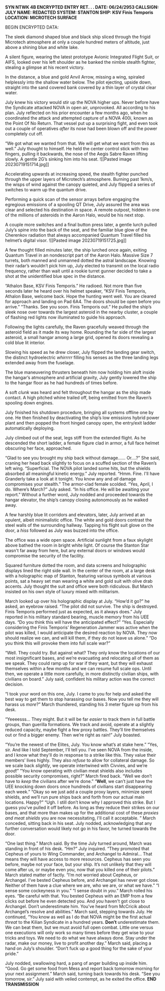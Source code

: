 **SYN NTWK 4B ENCRYPTED ENTRY RET. . .
DATE: 06/24/2953
CALLSIGN: JULY
NAME: REDACTED
SYSTEM: STANTON
SHIP: KSV Finis Temporis
LOCATION: MICROTECH SURFACE**

BEGIN ENCRYPTED DATA:

The sleek diamond shaped blue and black ship sliced through the frigid Microtech atmosphere at only a couple hundred meters of altitude, just above a shining blue and white lake. 

A silent figure, wearing the latest prototype Avionic Integrated Flight Suit, or AIFS, looked over his left shoulder as he banked the nimble stealth fighter, stealing a glimpse at his recent victory.

In the distance, a blue and gold Anvil Arrow, missing a wing, spiraled helplessly into the shallow water below. The pilot ejecting, upside down, straight into the sand covered bank covered by a thin layer of crystal clear water.

July knew his victory would stir up the NOVA higher ups. Never before have the Syndicate attacked NOVA in open air, unprovoked. All according to his plan.
July reflected on his prior encounter a few months ago, when he coordinated the attack and attempted capture of a NOVA 400i, known as the Point Of No Return. That vessel put up a surprising fight, and even took out a couple of operatives *after* its nose had been blown off and the power completely cut off. 

“We got what we wanted from that. We will get what we want from this as well.” July thought to himself.
He held the center control stick with two fingers, pulling it backwards, the nose of the Aegis Sabre Raven lifting slowly. A gentle 2G’s sinking him into his seat.
![[Pasted image 20230719151714.jpg]]

Accelerating upwards at increasing speed, the stealth fighter punched through the upper layers of Microtech’s atmosphere. Burning past 1km/s, the wisps of wind against the canopy quieted, and July flipped a series of switches to warm up the quantum drive.

Performing a quick scan of the sensor arrays before engaging the egregious emissions of a spooling QT Drive, July assured the area was clear and selected his destination in space. 
A remote outpost, hidden in one of the millions of asteroids in the Aaron Halo, would be his next stop. 

A couple more switches and a final button press later, a gentle lurch pulled July’s spine into the back of the seat, and the familiar blue glow of the Cherenkov radiation that always accompanied Quantum Travel filled his helmet’s digital visor.
![[Pasted image 20230719151725.jpg]]

A few thought filled minutes later, the ship lurched once again, exiting Quantum Travel in an nondescript part of the Aaron Halo. Massive Size 7 turrets, both manned and unmanned dotted the astral landscape. Knowing their radar’s wouldn’t pick him up, July elected to transmit on the local radio frequency, rather than wait until a rookie turret gunner decided to take a shot at the unidentified blue spec in the distance. 

“Athalon Base, KSV Finis Temporis.” He radioed. Not more than five seconds later he heard over his helmet speaker, “KSV Finis Temporis, Athalon Base, welcome back. Hope the hunting went well. You are cleared for approach and landing on Pad 6A4. The doors should be open before you arrive.” “Thanks. See you soon. Finis Temporis out.” He pulled the ship’s sleek nose over towards the largest asteroid in the nearby cluster, a couple of flashing red lights now illuminated to guide his approach.

Following the lights carefully, the Raven gracefully weaved through the asteroid field as it made its way home. Rounding the far side of the largest asteroid, a small hangar among a large grid, opened its doors revealing a cold blue lit interior.

Slowing his speed as he drew closer, July flipped the landing gear switch, the distinct hydroelectric *whirrrrr* filling his senses as the three landing legs extended away from the fuselage. 

The blue maneuvering thrusters beneath him now holding him aloft inside the hangar’s atmosphere and artificial gravity, July gently lowered the ship to the hangar floor as he had hundreds of times before.

A soft *clunk* was heard and felt throughout the hangar as the ship made contact. A high pitched whine trailed off, being emitted from the Raven’s spooling down engines. 

July finished his shutdown procedure, bringing all systems offline one by one. He then finished by deactivating the ship’s low emissions hybrid power plant and then popped the front hinged canopy open, the entry/exit ladder automatically deploying. 

July climbed out of the seat, legs stiff from the extended flight. As he descended the short ladder, a female figure clad in armor, a full face helmet obscuring her face, approached. 

“Glad to see you brought my ship back without damage…… Or….?” She said, craning her head back slightly to focus on a scuffed section of the Raven’s left wing.
“Superficial. The NOVA pilot landed some hits, but the shields absorbed all meaningful kinetic energy.” July reported. 
“Hmm. Fine. I'll have Granderly take a look at it tonight. You know any and *all* damage compromises your stealth.” The armor-clad female scolded. 
“Yes, April, I do. Where’s March?” July asked. 
“In his office. He will be awaiting your report.” 
Without a further word, July nodded and proceeded towards the hangar elevator, the ship’s canopy closing autonomously as he walked away. 

A few harshly blue lit corridors and elevators, later, July arrived at an opulent, albeit minimalistic office. The white and gold doors contrast the steel walls of the surrounding hallway. Tapping his flight suit glove on the door, a *hiss* followed as July was buzzed into the office. 

The office was a wide open space. Artificial sunlight from a faux skylight above bathed the room in bright white light. Of course the Stanton Star wasn't far away from here, but any external doors or windows would compromise the security of the facility. 

Squared furniture dotted the room, and data screens and holographic displays lined the right side wall. In the center of the room, at a large desk with a holographic map of Stanton, featuring various symbols at various points, sat a heavy set man wearing a white and gold suit with olive drab accents.
July thought the suit and office were both ridiculous. But March insisted on his own style of luxury mixed with militarism. 

March looked up over his holographic display at July. “How’d it go?” he asked, an eyebrow raised. “The pilot did not survive. The ship is destroyed. Finis Temporis performed just as expected, as it always does.” July reported in his military standard bearing, muscle memory from his UEE days.
“Do you think this will have the anticipated effect?”
“Yes. Especially considering the Finis Temporis’ Regeneration Jammer was active when the pilot was killed, I would anticipate the desired reaction by NOVA. They now should realize we can, and will kill them, if they do not leave us alone.”
“Do you think this will provoke them into full scale war?”

“Well. They could try. But against what? They only know the locations of our most insignificant bases, and we’re evacuating and relocating all of them as we speak. They could ramp up for war if they want, but they will exhaust themselves within a few months and we can resume full scale ops. Until then, we operate a little more carefully, in more distinctly civilian ships, with civilians on board.” July said, confident his military action was the correct decision. 

“I took your word on this one, July. I came to you for help and asked the best way to get them to stop harassing our bases. Now you tell me they will harass us *more*?” March thundered, standing his 3 meter figure up from his desk.

“Yeeeesss… They might. But it will be far *easier* to track them in full battle groups, than guerilla formations. We track and avoid, operate at a slightly reduced capacity, maybe fight a few proxy battles. They’ll tire themselves out or find a bigger enemy. Then we’re right as rain!” July boasted.

“You’re the newest of the Elites, July. You know what’s at stake here.”
“Yes, sir. And like I told September, I'll tell you. I’ve seen NOVA from the inside, and I know what they'll do in response to a strike like this. They value their members’ lives highly. They also *refuse* to allow for collateral damage. So we scale back *slightly*, we operate intertwined with Civvies, and we’re *good*!”
“You know operating with civilian meat shields also includes possible security compromises, right?” March fired back.
“Well we don’t have to *keep* the civilians after we’re done.”
“**Well**, we can’t just have the UEE knocking down doors once hundreds of civilians start disappearing each week.”
“Okay so we just add a couple proxy layers, minimize spent shields, and we’ll run pure ships back and forth from our actual main locations. Happy?”
“Ugh. I still don’t know why I approved this strike. But I guess you’ve pulled it off before.
As long as they reduce their strikes on our bases, and that more than makes up for the additional cost of these *proxies and meat shields* you are now necessitating, I'll call it acceptable. ” March conceded, sitting back in his seat.
July nodded, acknowledging that any further conversation would likely not go in his favor, he turned towards the door.

“One last thing.” March said. By the time July turned around, March was standing in front of his desk. 
“Hm?” July inquired.
“They promoted that Cepheus of yours to Wing Commander, and Archangel to Admiral… That means they will have access to more resources. Cepheus has seen you before, maybe not your face, but your ship. It’s not unlikely that they will come after us, or maybe even *you*, now that you killed one of their pilots.” March stated matter of factly. 
“I’m not worried about Cepheus, or Archangel. I’ve bested Cepheus before, and Archangel has never got close. Neither of them have a clue where we are, who we are, or what we have.” 
“I sense some cockeyness in you.”
“I sense doubt in *you*.”
March rolled his eyes.
“Be careful with that. You bested Cepheus with an EMP from a few clicks out before he even detected you. And *you* haven't got close to Archangel. Don’t underestimate him. You’ve heard from McCricik about Archangel’s resolve and abilities.” March said, stepping towards July. He continued,
“You know as well as I do that NOVA might be the first actual *threat* to the Kilian Syndicate in a hundred years. **Don’t** underestimate them. We can beat them, but we must avoid full open combat. Little one versus one executions will only work so many times before they get wise to your tricks and toys. We need to do what we have always done. Stay under the radar, make our money, live to profit another day.” March said, placing a hand on July’s shoulder.
“Don’t fuck up a good thing for the sake of your pride.”

July nodded, swallowing hard, a pang of anger building up inside him. 
“Good. Go get some food from Mess and report back tomorrow morning for your next assignment.” March said, turning back towards his desk.
“See you tomorrow, sir.” July said with veiled contempt, as he exited the office.
**END TRANSMISSION**
